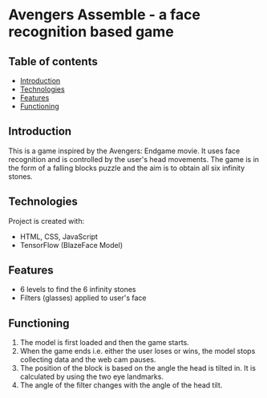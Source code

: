 # Avengers Assemble - a face recognition based game
## Table of contents
* [Introduction](#introduction)
* [Technologies](#technologies)
* [Features](#features)
* [Functioning](#functioning)
## Introduction
This is a game inspired by the Avengers: Endgame movie. It uses face recognition and is controlled by the user's head movements. The game is in the form of a falling blocks puzzle and the aim is to obtain all six infinity stones. 
## Technologies
Project is created with:
* HTML, CSS, JavaScript 
* TensorFlow (BlazeFace Model)
## Features 
* 6 levels to find the 6 infinity stones 
* Filters (glasses) applied to user's face
## Functioning
1. The model is first loaded and then the game starts.
2. When the game ends i.e. either the user loses or wins, the model stops collecting data and the web cam pauses. 
3. The position of the block is based on the angle the head is tilted in. It is calculated by using the two eye landmarks.
4. The angle of the filter changes with the angle of the head tilt. 
